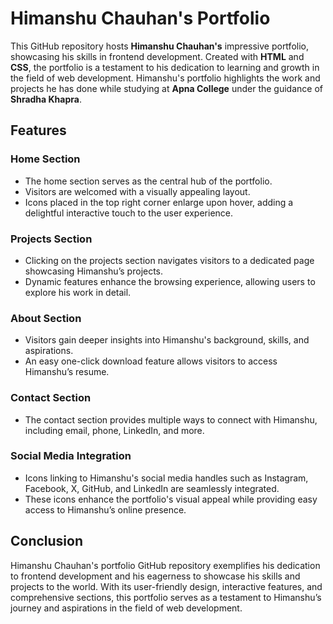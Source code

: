 # Himanshu Chauhan's Portfolio

This GitHub repository hosts **Himanshu Chauhan's** impressive portfolio, showcasing his skills in frontend development. Created with **HTML** and **CSS**, the portfolio is a testament to his dedication to learning and growth in the field of web development. Himanshu's portfolio highlights the work and projects he has done while studying at **Apna College** under the guidance of **Shradha Khapra**.

## Features

### Home Section
- The home section serves as the central hub of the portfolio.
- Visitors are welcomed with a visually appealing layout.
- Icons placed in the top right corner enlarge upon hover, adding a delightful interactive touch to the user experience.

### Projects Section
- Clicking on the projects section navigates visitors to a dedicated page showcasing Himanshu’s projects.
- Dynamic features enhance the browsing experience, allowing users to explore his work in detail.

### About Section
- Visitors gain deeper insights into Himanshu's background, skills, and aspirations.
- An easy one-click download feature allows visitors to access Himanshu’s resume.

### Contact Section
- The contact section provides multiple ways to connect with Himanshu, including email, phone, LinkedIn, and more.

### Social Media Integration
- Icons linking to Himanshu's social media handles such as Instagram, Facebook, X, GitHub, and LinkedIn are seamlessly integrated.
- These icons enhance the portfolio's visual appeal while providing easy access to Himanshu’s online presence.

## Conclusion

Himanshu Chauhan's portfolio GitHub repository exemplifies his dedication to frontend development and his eagerness to showcase his skills and projects to the world. With its user-friendly design, interactive features, and comprehensive sections, this portfolio serves as a testament to Himanshu’s journey and aspirations in the field of web development.
